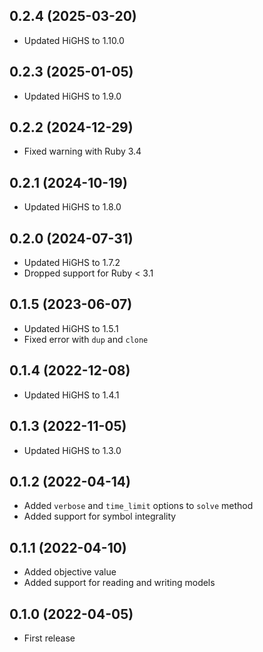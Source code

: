 ## 0.2.4 (2025-03-20)

- Updated HiGHS to 1.10.0

## 0.2.3 (2025-01-05)

- Updated HiGHS to 1.9.0

## 0.2.2 (2024-12-29)

- Fixed warning with Ruby 3.4

## 0.2.1 (2024-10-19)

- Updated HiGHS to 1.8.0

## 0.2.0 (2024-07-31)

- Updated HiGHS to 1.7.2
- Dropped support for Ruby < 3.1

## 0.1.5 (2023-06-07)

- Updated HiGHS to 1.5.1
- Fixed error with `dup` and `clone`

## 0.1.4 (2022-12-08)

- Updated HiGHS to 1.4.1

## 0.1.3 (2022-11-05)

- Updated HiGHS to 1.3.0

## 0.1.2 (2022-04-14)

- Added `verbose` and `time_limit` options to `solve` method
- Added support for symbol integrality

## 0.1.1 (2022-04-10)

- Added objective value
- Added support for reading and writing models

## 0.1.0 (2022-04-05)

- First release
